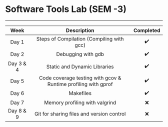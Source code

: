 # Software Tools Lab (SEM -3)
---
| Week | Description | Completed |
| :---: | :---: | :---: |
|Day 1  | Steps of Compilation (Compiling with gcc) | ✔️ |
|Day 2  | Debugging with gdb | ✔️ |
|Day 3 & 4 | Static and Dynamic Libraries | ✔️ |
|Day 5  | Code coverage testing with gcov & Runtime profiling with gprof | ✔️ |
|Day 6  | Makefiles | ✔️ |
|Day 7  | Memory profiling with valgrind | ❌ |
|Day 8 & 9  | Git for sharing files and version control | ❌ |



